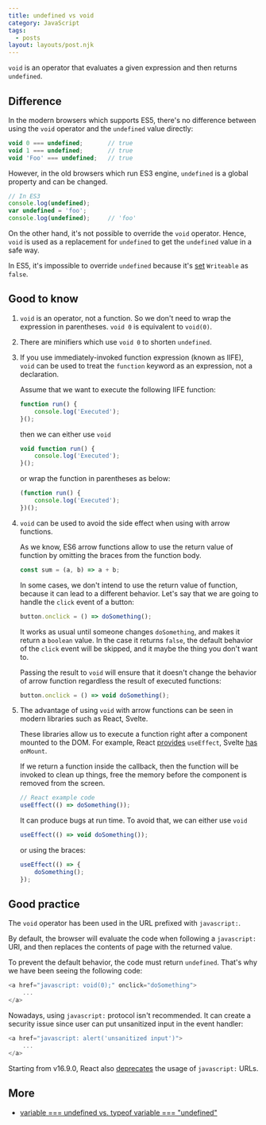 ```yaml
---
title: undefined vs void
category: JavaScript
tags:
  - posts
layout: layouts/post.njk
---
```


`void` is an operator that evaluates a given expression and then returns `undefined`.

## Difference

In the modern browsers which supports ES5, there's no difference between using the `void` operator and the `undefined` value directly:

```js
void 0 === undefined;       // true
void 1 === undefined;       // true
void 'Foo' === undefined;   // true
```

However, in the old browsers which run ES3 engine, `undefined` is a global property and can be changed.

```js
// In ES3
console.log(undefined);
var undefined = 'foo';
console.log(undefined);     // 'foo'
```

On the other hand, it's not possible to override the `void` operator. Hence, `void` is used as a replacement for `undefined` to get the `undefined` value in a safe way.

In ES5, it's impossible to override `undefined` because it's [set](http://es5.github.io/#x15.1.1.3) `Writeable` as `false`.

## Good to know

1. `void` is an operator, not a function. So we don't need to wrap the expression in parentheses. `void 0` is equivalent to `void(0)`.
2. There are minifiers which use `void 0` to shorten `undefined`.
3. If you use immediately-invoked function expression (known as IIFE), `void` can be used to treat the `function` keyword as an expression, not a declaration.

    Assume that we want to execute the following IIFE function:

    ```js
    function run() {
        console.log('Executed');
    }();
    ```

    then we can either use `void`

    ```js
    void function run() {
        console.log('Executed');
    }();
    ```

    or wrap the function in parentheses as below:

    ```js
    (function run() {
        console.log('Executed');
    })();
    ```

4. `void` can be used to avoid the side effect when using with arrow functions. 
    
    As we know, ES6 arrow functions allow to use the return value of function by omitting the braces from the function body.

    ```js
    const sum = (a, b) => a + b;
    ```

    In some cases, we don't intend to use the return value of function, because it can lead to a different behavior.
    Let's say that we are going to handle the `click` event of a button:

    ```js
    button.onclick = () => doSomething();
    ```

    It works as usual until someone changes `doSomething`, and makes it return a `boolean` value. In the case it returns `false`, the default behavior of the `click` event will be skipped, and it maybe the thing you don't want to.

    Passing the result to `void` will ensure that it doesn't change the behavior of arrow function regardless the result of executed functions:

    ```js
    button.onclick = () => void doSomething();
    ```

5. The advantage of using `void` with arrow functions can be seen in modern libraries such as React, Svelte.

    These libraries allow us to execute a function right after a component mounted to the DOM. For example, 
    React [provides](https://reactjs.org/docs/hooks-reference.html#useeffect) `useEffect`, Svelte [has](https://svelte.dev/docs#onMount) `onMount`.

    If we return a function inside the callback, then the function will be invoked to clean up things, free the memory before the component is removed from the screen.

    ```js
    // React example code
    useEffect(() => doSomething());
    ```
        
    It can produce bugs at run time. To avoid that, we can either use `void`

    ```js
    useEffect(() => void doSomething());
    ```

    or using the braces:

    ```js
    useEffect(() => {
        doSomething();
    });
    ```

## Good practice

The `void` operator has been used in the URL prefixed with `javascript:`.

By default, the browser will evaluate the code when following a `javascript:` URI, and then replaces the contents of page with the returned value.

To prevent the default behavior, the code must return `undefined`. That's why we have been seeing the following code:

```js
<a href="javascript: void(0);" onclick="doSomething">
    ...
</a>
```

Nowadays, using `javascript:` protocol isn't recommended. It can create a security issue since user can put unsanitized input in the event handler:

```js
<a href="javascript: alert('unsanitized input')">
    ...
</a>
```

Starting from v16.9.0, React also [deprecates](https://reactjs.org/blog/2019/08/08/react-v16.9.0.html#deprecating-javascript-urls) the usage of `javascript:` URLs.

## More

* [variable === undefined vs. typeof variable === "undefined"](/variable-undefined-vs-typeof-variable-undefined)